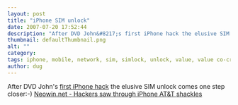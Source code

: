 ```yaml
---
layout: post
title: "iPhone SIM unlock"
date: 2007-07-20 17:52:44
description: "After DVD John&#8217;s first iPhone hack the elusive SIM unlock comes one step closer -- -) Neowin.net - Hackers saw through iPhone AT&amp;T shackles&#8230;"
thumbnail: defaultThumbnail.png
alt: ""
category: 
tags: iphone, mobile, network, sim, simlock, unlock, value, value co-creation
author: dug
---
```


<p>After <span class="caps">DVD</span> John's <a href="http://www.donkeyontheedge.com/internet_culture_and_politics/dvd_john_cracks_the_iphone.html">first iPhone hack</a> the elusive <span class="caps">SIM </span>unlock comes one step closer:-) <a title="Neowin.net - Hackers saw through iPhone AT&amp;T shackles" href="http://www.neowin.net/index.php?act=view&amp;id=41546">Neowin.net - Hackers saw through iPhone <span class="caps">AT&amp;T </span>shackles</a></p>

